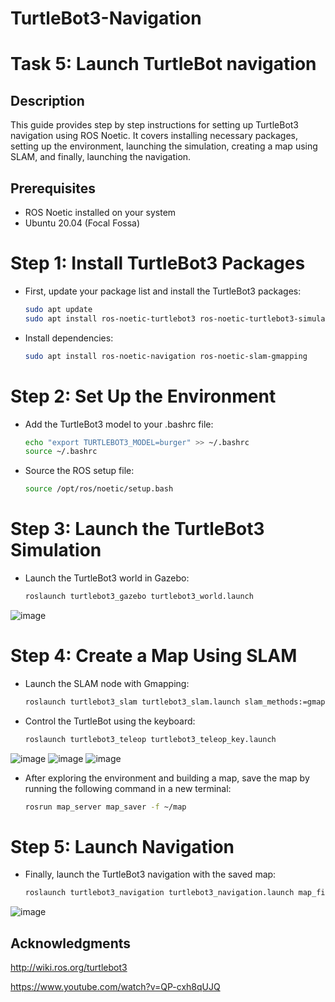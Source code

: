 # TurtleBot3-Navigation

# Task 5: Launch TurtleBot navigation

## Description

This guide provides step by step instructions for setting up TurtleBot3 navigation using ROS Noetic. It covers installing necessary packages, setting up the environment, launching the simulation, creating a map using SLAM, and finally, launching the navigation.


## Prerequisites

* ROS Noetic installed on your system
* Ubuntu 20.04 (Focal Fossa)

# Step 1: Install TurtleBot3 Packages

  * First, update your package list and install the TurtleBot3 packages:
    ```bash
    sudo apt update
    sudo apt install ros-noetic-turtlebot3 ros-noetic-turtlebot3-simulations
    ```
    
  * Install dependencies:
    ```bash
    sudo apt install ros-noetic-navigation ros-noetic-slam-gmapping    
    ```

# Step 2: Set Up the Environment

  * Add the TurtleBot3 model to your .bashrc file:
    ```bash
    echo "export TURTLEBOT3_MODEL=burger" >> ~/.bashrc
    source ~/.bashrc
    ```
    
  * Source the ROS setup file:

    ```bash
    source /opt/ros/noetic/setup.bash  
    ```

# Step 3: Launch the TurtleBot3 Simulation

  * Launch the TurtleBot3 world in Gazebo:
    ```bash
    roslaunch turtlebot3_gazebo turtlebot3_world.launch
    ```
![image](https://github.com/user-attachments/assets/9d99d603-dddb-4185-a3f9-4b447470c16f)

# Step 4: Create a Map Using SLAM

  * Launch the SLAM node with Gmapping:
    ```bash
    roslaunch turtlebot3_slam turtlebot3_slam.launch slam_methods:=gmapping
    ```

  * Control the TurtleBot using the keyboard:
    ```bash
    roslaunch turtlebot3_teleop turtlebot3_teleop_key.launch
    ```
![image](https://github.com/user-attachments/assets/3401c612-3ea3-418e-b38f-1e6a1a8cbc9a)
![image](https://github.com/user-attachments/assets/7a19f1db-73ba-4e7d-8d0a-5c3154b10794)
![image](https://github.com/user-attachments/assets/64206435-f176-4fb9-85e6-e5679b09e58e)

  * After exploring the environment and building a map, save the map by running the following command in a new terminal:
    ```bash
    rosrun map_server map_saver -f ~/map
    ```

# Step 5: Launch Navigation

  * Finally, launch the TurtleBot3 navigation with the saved map:
    ```bash
    roslaunch turtlebot3_navigation turtlebot3_navigation.launch map_file:=$HOME/map.yaml
    ```
![image](https://github.com/user-attachments/assets/bf0def84-7cd9-4232-a4a4-0ec8bb8a3584)
    
## Acknowledgments
http://wiki.ros.org/turtlebot3

https://www.youtube.com/watch?v=QP-cxh8qUJQ









    
